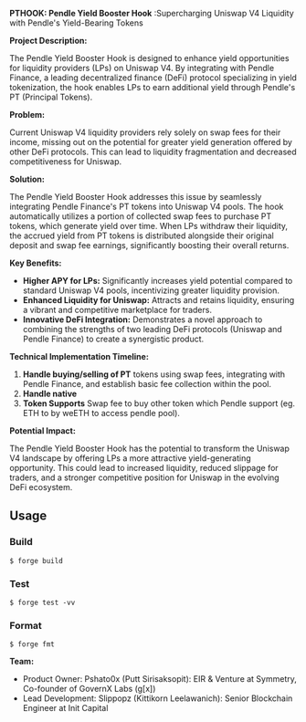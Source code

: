 **PTHOOK: Pendle Yield Booster Hook**
:Supercharging Uniswap V4 Liquidity with Pendle's Yield-Bearing Tokens


**Project Description:**

The Pendle Yield Booster Hook is designed to enhance yield opportunities for liquidity providers (LPs) on Uniswap V4. By integrating with Pendle Finance, a leading decentralized finance (DeFi) protocol specializing in yield tokenization, the hook enables LPs to earn additional yield through Pendle's PT (Principal Tokens).


**Problem:**

Current Uniswap V4 liquidity providers rely solely on swap fees for their income, missing out on the potential for greater yield generation offered by other DeFi protocols. This can lead to liquidity fragmentation and decreased competitiveness for Uniswap.


**Solution:**

The Pendle Yield Booster Hook addresses this issue by seamlessly integrating Pendle Finance's PT tokens into Uniswap V4 pools. The hook automatically utilizes a portion of collected swap fees to purchase PT tokens, which generate yield over time. When LPs withdraw their liquidity, the accrued yield from PT tokens is distributed alongside their original deposit and swap fee earnings, significantly boosting their overall returns.


**Key Benefits:**

- **Higher APY for LPs:** Significantly increases yield potential compared to standard Uniswap V4 pools, incentivizing greater liquidity provision.
- **Enhanced Liquidity for Uniswap:** Attracts and retains liquidity, ensuring a vibrant and competitive marketplace for traders.
- **Innovative DeFi Integration:** Demonstrates a novel approach to combining the strengths of two leading DeFi protocols (Uniswap and Pendle Finance) to create a synergistic product.


**Technical Implementation Timeline:**

1. **Handle buying/selling of PT** tokens using swap fees, integrating with Pendle Finance, and establish basic fee collection within the pool.
2. **Handle native**
3. **Token Supports** Swap fee to buy other token which Pendle support (eg. ETH to by weETH to access pendle pool).


**Potential Impact:**

The Pendle Yield Booster Hook has the potential to transform the Uniswap V4 landscape by offering LPs a more attractive yield-generating opportunity. This could lead to increased liquidity, reduced slippage for traders, and a stronger competitive position for Uniswap in the evolving DeFi ecosystem.


## Usage

### Build

```shell
$ forge build
```

### Test

```shell
$ forge test -vv
```

### Format

```shell
$ forge fmt
```


**Team:**

- Product Owner: Pshato0x (Putt Sirisaksopit): EIR & Venture at Symmetry, Co-founder of GovernX Labs (g[x])
- Lead Development: Slippopz (Kittikorn Leelawanich): Senior Blockchain Engineer at Init Capital
